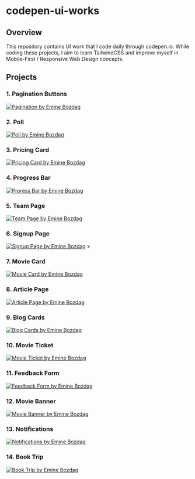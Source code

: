 # codepen-ui-works

## Overview

This repository contains UI work that I code daily through codepen.io. While coding these projects, I aim to learn TailwindCSS and improve myself in Mobile-First / Responsive Web Design concepts.

## Projects

### 1. Pagination Buttons

[![Pagination by Emine Bozdag](assets/pagination.gif)](https://codepen.io/eminebozdag/full/yLqbggX)

### 2. Poll

[![Poll by Emine Bozdag](assets/poll.gif)](https://codepen.io/eminebozdag/full/zYLwJWg)

### 3. Pricing Card

[![Pricing Card by Emine Bozdag](assets/pricing-card.gif)](https://codepen.io/eminebozdag/full/oNMwzmx)

### 4. Progress Bar

[![Proress Bar by Emine Bozdag](assets/progress-bar.gif)](https://codepen.io/eminebozdag/full/wvxeNvy)

### 5. Team Page

[![Team Page by Emine Bozdag](assets/team-page.gif)](https://codepen.io/eminebozdag/full/ZEjJBLN)

### 6. Signup Page

[![Signup Page by Emine Bozdag](assets/signup.gif)](https://codepen.io/eminebozdag/full/ZEjrbQm)
x

### 7. Movie Card

[![Movie Card by Emine Bozdag](assets/movie-card.gif)](https://codepen.io/eminebozdag/full/PoBWEvX)

### 8. Article Page

[![Article Page by Emine Bozdag](assets/article-page.gif)](https://codepen.io/eminebozdag/full/xxJOXXN)

### 9. Blog Cards

[![Blog Cards by Emine Bozdag](assets/blog-card.gif)](https://codepen.io/eminebozdag/full/rNrLREL)

### 10. Movie Ticket

[![Movie Ticket by Emine Bozdag](assets/movie-ticket.gif)](https://codepen.io/eminebozdag/full/BaPpeWg)

### 11. Feedback Form

[![Feedback Form by Emine Bozdag](assets/feedback-form.gif)](https://codepen.io/eminebozdag/full/vYagBaq)

### 12. Movie Banner

[![Movie Banner by Emine Bozdag](assets/banner.gif)](https://codepen.io/eminebozdag/full/ExpEyvJ)

### 13. Notifications

[![Notifications by Emine Bozdag](assets/notification.gif)](https://codepen.io/eminebozdag/full/ExpEqjx)

### 14. Book Trip

[![Book Trip by Emine Bozdag](assets/book-trip.gif)](https://codepen.io/eminebozdag/full/jOpxpxa)
